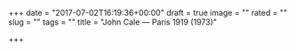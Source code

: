 +++
date = "2017-07-02T16:19:36+00:00"
draft = true
image = ""
rated = ""
slug = ""
tags = ""
title = "John Cale — Paris 1919 (1973)"

+++
